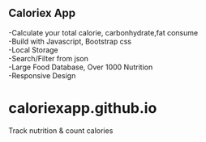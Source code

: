 <h2>Caloriex App</h2>
-Calculate your total calorie, carbonhydrate,fat consume<br>
-Build with Javascript, Bootstrap css<br>
-Local Storage<br>
-Search/Filter from json<br> 
-Large Food Database, Over 1000 Nutrition<br>
-Responsive Design<br>


# caloriexapp.github.io
Track nutrition &amp; count calories
